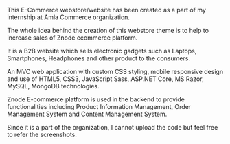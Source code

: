 This E-Commerce webstore/website has been created as a part of my internship at Amla Commerce organization.

The whole idea behind the creation of this webstore theme is to help to increase sales of Znode ecommerce platform.

It is a B2B website which sells electronic gadgets such as Laptops, Smartphones, Headphones and other product to the consumers.

An MVC web application with custom CSS styling, mobile responsive design and use of HTML5, CSS3, JavaScript Sass, ASP.NET Core, MS Razor, MySQL, MongoDB technologies.

Znode E-commerce platform is used in the backend to provide functionalities including Product Information Management, Order Management System and Content Management System. 

Since it is a part of the organization, I cannot upload the code but feel free to refer the screenshots.
